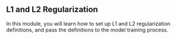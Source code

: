 ## L1 and L2 Regularization

In this module, you will learn how to set up L1 and L2 regularization definitions, and pass the definitions to the model training process.